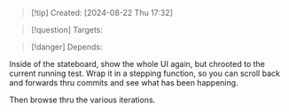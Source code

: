 
>[!tip] Created: [2024-08-22 Thu 17:32]

>[!question] Targets: 

>[!danger] Depends: 

Inside of the stateboard, show the whole UI again, but chrooted to the current running test.
Wrap it in a stepping function, so you can scroll back and forwards thru commits and see what has been happening.

Then browse thru the various iterations.